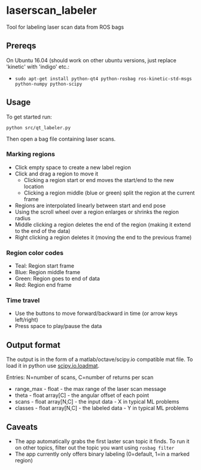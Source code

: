 # laserscan_labeler
Tool for labeling laser scan data from ROS bags

## Prereqs
On Ubuntu 16.04 (should work on other ubuntu versions, just replace 'kinetic' with 'indigo' etc.:
* `sudo apt-get install python-qt4 python-rosbag ros-kinetic-std-msgs python-numpy python-scipy`

## Usage
To get started run:

`python src/qt_labeler.py`

Then open a bag file containing laser scans. 

### Marking regions
- Click empty space to create a new label region
- Click and drag a region to move it
  - Clicking a region start or end moves the start/end to the new location
  - Clicking a region middle (blue or green) split the region at the current frame
- Regions are interpolated linearly between start and end pose
- Using the scroll wheel over a region enlarges or shrinks the region radius
- Middle clicking a region deletes the end of the region (making it extend to the end of the data)
- Right clicking a region deletes it (moving the end to the previous frame)

### Region color codes
- Teal: Region start frame
- Blue: Region middle frame
- Green: Region goes to end of data
- Red: Region end frame

### Time travel
- Use the buttons to move forward/backward in time (or arrow keys left/right)
- Press space to play/pause the data

## Output format
The output is in the form of a matlab/octave/scipy.io compatible mat file. To load it in python use [scipy.io.loadmat](https://docs.scipy.org/doc/scipy/reference/tutorial/io.html).

Entries:
N=number of scans, C=number of returns per scan

- range_max - float - the max range of the laser scan message
- theta - float array[C] - the angular offset of each point
- scans - float array[N,C]  - the input data - X in typical ML problems
- classes - float array[N,C] - the labeled data - Y in typical ML problems

## Caveats
* The app automatically grabs the first laster scan topic it finds. To run it on other topics, filter out the topic you want using `rosbag filter`
* The app currently only offers binary labeling (0=default, 1=in a marked region)